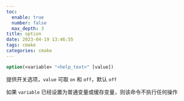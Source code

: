 ```yaml
---
toc:
  enable: true
  number: false
  max_depth: 3
title: option
date: 2023-04-19 13:46:55
tags: cmake
categories: cmake
---
```


```cmake
option(<variable> "<help_text>" [value])
```

提供开关选项，`value` 可取 `on` 和 `off`，默认 `off`

如果 `variable` 已经设置为普通变量或缓存变量，则该命令不执行任何操作
